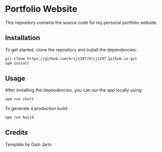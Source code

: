 
# Portfolio Website

This repository contains the source code for my personal portfolio website.

## Installation

To get started, clone the repository and install the dependencies:

```bash
git clone https://github.com/brij1197/brij1197.github.io.git
npm install
```

## Usage

After installing the dependencies, you can run the app locally using:

```bash
npm run start
```

To generate a production build
```bash
npm run build
```

## Credits

Template by Gazi Jarin.